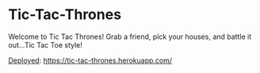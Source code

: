 # **Tic-Tac-Thrones**

Welcome to Tic Tac Thrones! Grab a friend, pick your houses, and battle it out...Tic Tac Toe style!

<ins>Deployed</ins>: https://tic-tac-thrones.herokuapp.com/
